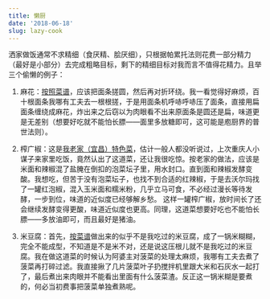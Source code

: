 ```yaml
---
title: 懒厨
date: '2018-06-18'
slug: lazy-cook
---
```


洒家做饭通常不求精细（食厌精、脍厌细），只根据帕累托法则花费一部分精力（最好是小部分）去完成粗略目标，剩下的精细目标对我而言不值得花精力。且举三个偷懒的例子：

1. 麻花：[按照菜谱](https://www.xiachufang.com/recipe/102231657/)，应该把面条搓圆，然后再对折环绕。我一看觉得好麻烦，百十根面条我哪有工夫去一根根搓，于是用面条机呼哧呼哧压了面条，直接用扁面条缠绕成麻花，炸出来之后窃以为肉眼看不出来原面条是圆还是扁，味道更是无差别（想要好吃就不能怕长膘——面里多放糖即可，这可能是庖厨界的普世法则）。

2. 榨广椒：这是[我老家（宜昌）特色菜](https://www.xiachufang.com/recipe/1013931/)，估计一般人都没听说过，上次重庆人小谋子来家里吃饭，竟然认出了这道菜，还让我很吃惊。按老家的做法，应该是米面和辣椒混了盐腌在倒扣的泡菜坛子里，用水封口。直到面和辣椒发酵变酸。我想吃，但苦于没有泡菜坛子，也找不到合适的红辣椒，于是去沃尔玛找了一罐红泡椒，混入玉米面和糯米粉，几乎立马可食，不必经过漫长等待发酵，一步到位，味道的近似度已经够解乡愁。 这样一罐榨广椒，放时间长了还会继续发酵变得更酸，味道近似度也更高。同理，这道菜想要好吃也不能怕长膘——多放油即可，而且最好是猪油。

3. 米豆腐：首先，[按菜谱](https://www.xiachufang.com/recipe/101759382/)做出来的似乎不是我吃过的米豆腐，成了一锅米糊糊，完全不能成型，不知道是不是米不对，还是说这压根儿就不是我吃过的米豆腐。我在做这道菜的时候认为阿婆主对菠菜的处理太麻烦，我哪有工夫去煮了菠菜再打碎过滤。我直接揪了几片菠菜叶子扔搅拌机里跟大米和石灰水一起打了，最后煮出来肉眼并不能看出里面有什么菠菜渣。反正这一锅米糊是要煮的，何必当初费事把菠菜单独煮熟呢。
